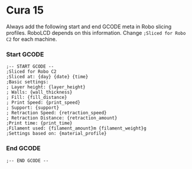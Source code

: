 # Cura 15

Always add the following start and end GCODE meta in Robo slicing profiles.  RoboLCD depends on this information.  Change `;Sliced for Robo C2` for each machine.

### Start GCODE
```
;-- START GCODE --
;Sliced for Robo C2
;Sliced at: {day} {date} {time}
;Basic settings:
; Layer height: {layer_height}
; Walls: {wall_thickness}
; Fill: {fill_distance}
; Print Speed: {print_speed}
; Support: {support}
; Retraction Speed: {retraction_speed}
; Retraction Distance: {retraction_amount}
;Print time: {print_time}
;Filament used: {filament_amount}m {filament_weight}g
;Settings based on: {material_profile}
```
### End GCODE

```
;-- END GCODE --
```

